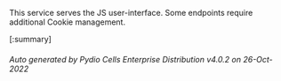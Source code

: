 






This service serves the JS user-interface. Some endpoints require additional Cookie management.

[:summary]

###### Auto generated by Pydio Cells Enterprise Distribution v4.0.2 on 26-Oct-2022
